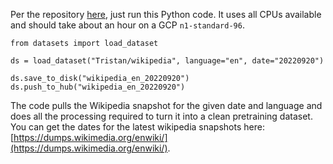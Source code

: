 Per the repository [here](https://huggingface.co/datasets/Tristan/wikipedia), just run this Python code. It uses all CPUs available and should take about an hour on a GCP `n1-standard-96`.

```
from datasets import load_dataset

ds = load_dataset("Tristan/wikipedia", language="en", date="20220920")

ds.save_to_disk("wikipedia_en_20220920")
ds.push_to_hub("wikipedia_en_20220920")
````

The code pulls the Wikipedia snapshot for the given date and language and does all the processing required to turn it into a clean pretraining dataset. You can get the dates for the latest wikipedia snapshots here: [https://dumps.wikimedia.org/enwiki/](https://dumps.wikimedia.org/enwiki/).
